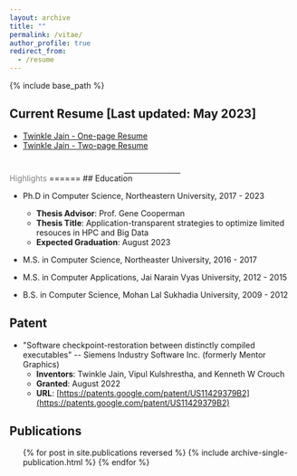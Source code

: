 ```yaml
---
layout: archive
title: ""
permalink: /vitae/
author_profile: true
redirect_from:
  - /resume
---
```


{% include base_path %}

## Current Resume [Last updated: May 2023]
* [Twinkle Jain - One-page Resume](https://jaintwinkle.github.io/files/twinkle_jain_one_page_resume.pdf) <i class="fas fa-file-pdf"></i>
* [Twinkle Jain - Two-page Resume](https://jaintwinkle.github.io/files/twinkle_jain_full_cv.pdf)<i class="fas fa-file-pdf"></i>

<hr style="
    margin: 0 auto;
    margin-top: 40px;
    width: 20%;
    border: 0;
    height: 1px;
    background-image: linear-gradient(to right, rgba(50, 50, 50, 0), rgba(50, 50, 50, 0.75), rgba(50,50,50, 0));">
<span style="color:grey">Highlights</span>
======
## Education

* Ph.D in Computer Science, Northeastern University, 2017 - 2023
  * **Thesis Advisor**: Prof. Gene Cooperman
  * **Thesis Title**: Application-transparent strategies to optimize limited resouces in HPC and Big Data
  * **Expected Graduation**: August 2023

* M.S. in Computer Science, Northeaster University, 2016 - 2017
* M.S. in Computer Applications, Jai Narain Vyas University, 2012 - 2015
* B.S. in Computer Science, Mohan Lal Sukhadia University, 2009 - 2012

## Patent
* "Software checkpoint-restoration between distinctly compiled executables" -- Siemens Industry Software Inc. (formerly Mentor Graphics)
  * **Inventors**: Twinkle Jain, Vipul Kulshrestha, and Kenneth W Crouch
  * **Granted**: August 2022
  * **URL**: [https://patents.google.com/patent/US11429379B2](https://patents.google.com/patent/US11429379B2)

## Publications
  <ul>{% for post in site.publications reversed %}
    {% include archive-single-publication.html %}
  {% endfor %}</ul>